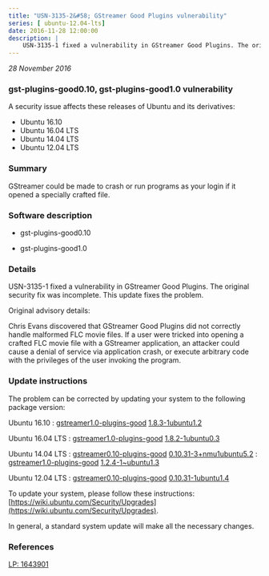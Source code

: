 ```yaml
---
title: "USN-3135-2&#58; GStreamer Good Plugins vulnerability"
series: [ ubuntu-12.04-lts]
date: 2016-11-28 12:00:00
description: |
    USN-3135-1 fixed a vulnerability in GStreamer Good Plugins. The original security fix was incomplete. This update fixes the problem.
--- 
```

 
 

*28 November 2016*

### gst-plugins-good0.10, gst-plugins-good1.0 vulnerability

A security issue affects these releases of Ubuntu and its derivatives:

* Ubuntu 16.10
* Ubuntu 16.04 LTS
* Ubuntu 14.04 LTS
* Ubuntu 12.04 LTS

### Summary

GStreamer could be made to crash or run programs as your login if it opened a specially crafted file.

### Software description

* gst-plugins-good0.10 

* gst-plugins-good1.0 

### Details

USN-3135-1 fixed a vulnerability in GStreamer Good Plugins. The original security fix was incomplete. This update fixes the problem.

Original advisory details:

 Chris Evans discovered that GStreamer Good Plugins did not correctly handle malformed FLC movie files. If a user were tricked into opening a crafted FLC movie file with a GStreamer application, an attacker could cause a denial of service via application crash, or execute arbitrary code with the privileges of the user invoking the program. 

### Update instructions

The problem can be corrected by updating your system to the following package version:

Ubuntu 16.10
 : [gstreamer1.0-plugins-good](https://launchpad.net/ubuntu/+source/gst-plugins-good1.0) <span> [1.8.3-1ubuntu1.2](https://launchpad.net/ubuntu/+source/gst-plugins-good1.0/1.8.3-1ubuntu1.2) </span> 

Ubuntu 16.04 LTS
 : [gstreamer1.0-plugins-good](https://launchpad.net/ubuntu/+source/gst-plugins-good1.0) <span> [1.8.2-1ubuntu0.3](https://launchpad.net/ubuntu/+source/gst-plugins-good1.0/1.8.2-1ubuntu0.3) </span> 

Ubuntu 14.04 LTS
 : [gstreamer0.10-plugins-good](https://launchpad.net/ubuntu/+source/gst-plugins-good0.10) <span> [0.10.31-3+nmu1ubuntu5.2](https://launchpad.net/ubuntu/+source/gst-plugins-good0.10/0.10.31-3+nmu1ubuntu5.2) </span> 
 : [gstreamer1.0-plugins-good](https://launchpad.net/ubuntu/+source/gst-plugins-good1.0) <span> [1.2.4-1~ubuntu1.3](https://launchpad.net/ubuntu/+source/gst-plugins-good1.0/1.2.4-1~ubuntu1.3) </span> 

Ubuntu 12.04 LTS
 : [gstreamer0.10-plugins-good](https://launchpad.net/ubuntu/+source/gst-plugins-good0.10) <span> [0.10.31-1ubuntu1.4](https://launchpad.net/ubuntu/+source/gst-plugins-good0.10/0.10.31-1ubuntu1.4) </span> 

To update your system, please follow these instructions: [https://wiki.ubuntu.com/Security/Upgrades](https://wiki.ubuntu.com/Security/Upgrades).

In general, a standard system update will make all the necessary changes. 

### References

 
 [LP: 1643901](https://launchpad.net/bugs/1643901)
 

